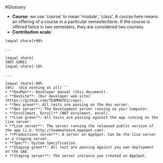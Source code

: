 #Glossary

+ **Course**: we use 'course' to mean 'module', 'class'. A course here means an offering of a course in a particular semester/term. If the course is offered twice in two semesters, they are considered two courses.
+ **Contribution scale**:
```[equal share]+100%
[equal share]+90%

...

[equal share]
[NOT SURE]
[equal share]-10%

...

[equal share]-90%
[0%]  (did nothing at all)```
+ **DevMan**: Developer manual (this document).
+ **DevSite**: [Our developer web site](https://github.com/TEAMMATES/repo).
+ **Dev green**: All tests are passing on the dev server.
+ **Dev server**: The Development server running on your Computer.
+ **Enrollment, Enroll** (NOT enrolment, enrol).
+ **Live green**: All tests are passing against the app running on the live server.
+ **Live server**: The server running the released public version of the app (i.e. http://teammatesv4.appspot.com).
+ **Productions server**: A server on AppSpot. Can be the live server or a staging server.
+ **Spec**: System Specification.
+ **Staging green**: All test are passing against you own deployment on the GAE.
+ **Staging server**: The server instance you created on AppSpot.
